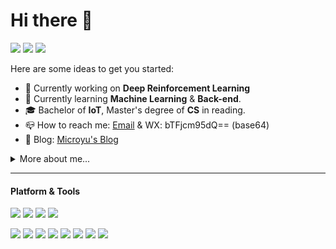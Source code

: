 # Hi there 👋
![](https://badges.pufler.dev/visits/gxywy/gxywy?style=for-the-badge)
![](https://badges.pufler.dev/years/gxywy?style=for-the-badge)
![](https://badges.pufler.dev/repos/gxywy?style=for-the-badge)

Here are some ideas to get you started:

* 🧪 Currently working on **Deep Reinforcement Learning**
* 📖 Currently learning **Machine Learning** & **Back-end**.
* 🎓 Bachelor of **IoT**, Master's degree of **CS** in reading.
* 📪 How to reach me: [Email](mailto:gxywy@hotmail.com) & WX: bTFjcm95dQ== (base64)
* 📝 Blog: [Microyu's Blog](https://blog.microyu.top)

<details>
  <summary>More about me...</summary>
  <br>
* ⚡ My resume : ...

</details>

- - -
#### Platform & Tools
[![](https://img.shields.io/badge/OS-Arch%20Linux-33aadd?style=flat-square&logo=arch-linux&logoColor=ffffff)](https://www.archlinux.org/)
[![](https://img.shields.io/badge/Windows-10-2376bc?style=flat-square&logo=windows&logoColor=ffffff)](https://www.microsoft.com/windows/get-windows-10)
[![](https://img.shields.io/badge/IDE-IntelliJ_IDEA-blue?style=flat-square&logo=intellij-idea&logoColor=ffffff)](https://www.jetbrains.com/idea/)
[![](https://img.shields.io/badge/Editor-Visual%20Studio%20Code-blue?style=flat-square&logo=visual-studio-code&logoColor=ffffff)](https://code.visualstudio.com/)

[![](https://img.shields.io/badge/-Python-blue?style=flat-square&logo=python&logoColor=ffffff)](https://www.python.org/)
[![](https://img.shields.io/badge/-Java-red?style=flat-square&logo=java&logoColor=ffffff)](https://www.java.com/)
[![](https://img.shields.io/badge/-C++-00599C?style=flat-square&logo=c)]()
[![](https://img.shields.io/badge/-LaTeX-008080?style=flat-square&logo=LaTeX&logoColor=ffffff)](https://www.latex-project.org/)
[![](https://img.shields.io/badge/-Github-181717?style=flat-square&logo=GitHub&logoColor=ffffff)](https://www.github.com/)
[![](https://img.shields.io/badge/-MySQL-F29111?style=flat-square&logo=MySQL&logoColor=ffffff)](https://www.mysql.com/)
[![](https://img.shields.io/badge/-Docker-2496ED?style=flat-square&logo=docker&logoColor=ffffff)](https://www.docker.com/)
[![](https://img.shields.io/badge/-Nginx-269539?style=flat-square&logo=nginx&logoColor=ffffff)](https://nginx.org/)

